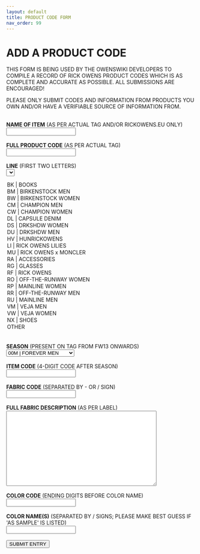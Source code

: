 ```yaml
---
layout: default
title: PRODUCT CODE FORM
nav_order: 99
---
```


# ADD A PRODUCT CODE

THIS FORM IS BEING USED BY THE OWENSWIKI DEVELOPERS TO COMPILE A RECORD OF RICK OWENS PRODUCT CODES WHICH IS AS COMPLETE AND ACCURATE AS POSSIBLE. ALL SUBMISSIONS ARE ENCOURAGED!

PLEASE ONLY SUBMIT CODES AND INFORMATION FROM PRODUCTS YOU OWN AND/OR HAVE A VERIFIABLE SOURCE OF INFORMATION FROM.
<br><br>

<script type="text/javascript">
function checkvalue(val,id)
{
    if(val==="OTH")
       document.getElementById(id).style.display='block';
    else
       document.getElementById(id).style.display='none'; 
}
</script>


<form
  action="https://formspree.io/xwkrqdly"
  method="POST"
>

<label><b>NAME OF ITEM</b> (AS PER ACTUAL TAG AND/OR RICKOWENS.EU ONLY)</label><br>
<input type="text" name="NAME"><br>
<br>
<label><b>FULL PRODUCT CODE</b> (AS PER ACTUAL TAG)</label><br>
<input type="text" name="NAME"><br>
<br>
<label><b>LINE</b> (FIRST TWO LETTERS)</label><br>
<select name="LINE" onchange='checkvalue(this.value,"LINE")'>
  <option value="BK">BK | BOOKS</option>
  <option value="BM">BM | BIRKENSTOCK MEN</option>
  <option value="BW">BW | BIRKENSTOCK WOMEN</option>
  <option value="CM">CM | CHAMPION MEN</option>
  <option value="CW">CW | CHAMPION WOMEN</option>
  <option value="DL">DL | CAPSULE DENIM</option>
  <option value="DS">DS | DRKSHDW WOMEN</option>
  <option value="DU">DU | DRKSHDW MEN</option>
  <option value="HV">HV | HUNRICKOWENS</option>
  <option value="LI">LI | RICK OWENS LILIES</option>
  <option value="LI">MU | RICK OWENS x MONCLER</option>
  <option value="RA">RA | ACCESSORIES</option>
  <option value="RG">RG | GLASSES</option>
  <option value="RF">RF | RICK OWENS</option>
  <option value="RO">RO | OFF-THE-RUNWAY WOMEN</option>
  <option value="RP">RP | MAINLINE WOMEN</option>
  <option value="RR">RR | OFF-THE-RUNWAY MEN</option>
  <option value="RU" selected>RU | MAINLINE MEN</option>
  <option value="VM">VM | VEJA MEN</option>
  <option value="VW">VW | VEJA WOMEN</option>
  <option value="NX">NX | SHOES</option>
  <option value="OTH">OTHER</option>
</select><br><input type="text" placeholder="CODE | LINE" name="LINE" id="LINE" style='display:none'/>
<br>
<label><b>SEASON</b> (PRESENT ON TAG FROM FW13 ONWARDS)</label><br>
<select onchange='checkvalue(this.value,"SEASON")' name="SEASON">
  <option value="00M">00M | FOREVER MEN</option>
  <option value="00W">00W | FOREVER WOMEN</option>
  <option value="98F">98F | FW98 MONSTERS</option>
  <option value="99S">99S | POWDER</option>
  <option value="99F">99F | HYDRA</option>
  <option value="00S">00S | SWANS</option>
  <option value="00F">00F | DUST</option>
  <option value="01S">01S | ELEKTRA</option>
  <option value="01F">01F | SLAB</option>
  <option value="02S">02S | VAPOR</option>
  <option value="02F">02F | SPARROWS</option>
  <option value="03S">03S | SUCKERBALL</option>
  <option value="03F">03F | TRUCKER</option>
  <option value="04S">04S | CITROEN</option>
  <option value="04F">04F | QUEEN</option>
  <option value="05S">05S | SCORPIO</option>
  <option value="05F">05F | MOOG</option>
  <option value="06S">06S | TUNGSTEN</option>
  <option value="06F">06F | DUSTULATOR</option>
  <option value="07S">07SW | WISHBONE</option>
  <option value="07S">07SM | DRAKE</option>
  <option value="07F">07F | EXPLODER</option>
  <option value="08S">08S | CREATCH</option>
  <option value="08F">08F | STAG</option>
  <option value="09S">09S | STRUTTER</option>
  <option value="09F">09F | CRUST</option>
  <option value="10S">10S | RELEASE</option>
  <option value="10F">10F | GLEAM</option>
  <option value="11S">11S | ANTHEM</option>
  <option value="11F">11F | LIMO</option>
  <option value="12S">12S | NASKA</option>
  <option value="12F">12F | MOUNTAIN</option>
  <option value="13S">13S | ISLAND</option>
  <option value="13F">13F | PLINTH</option>
  <option value="14S">14S | VICIOUS</option>
  <option value="14F">14F | MOODY</option>
  <option value="15S">15S | FAUN</option>
  <option value="15F">15F | SPHINX</option>
  <option value="16S">16S | CYCLOPS</option>
  <option value="16F">16F | MASTODON</option>
  <option value="17S">17S | WALRUS</option>
  <option value="17F">17F | GLITTER</option>
  <option value="18S">18S | DIRT</option>
  <option value="18F">18F | SISYPHUS</option>
  <option value="19S">19S | BABEL</option>
  <option value="19F">19F | LARRY</option>
  <option value="20S">20S | TECUATL</option>
  <option value="20F">20F | PERFORMA</option>
  <option value="20S">21S | PHLEGETHON</option>
  <option value="20F">21F | GETHSEMANE</option>
  <option value="OTH">OTHER</option>
</select><br><input type="text" placeholder="CODE | SEASON" name="SEASON" id="SEASON" style='display:none'/>
<br>
<label><b>ITEM CODE</b> (4-DIGIT CODE AFTER SEASON)</label><br>
<input type="text" name="CODE"><br>
<br>
<label><b>FABRIC CODE</b> (SEPARATED BY - OR / SIGN)</label><br>
<input type="text" name="FABRIC"><br>
<br>
<label><b>FULL FABRIC DESCRIPTION</b> (AS PER LABEL)</label><br>
<textarea name="FABRIC_FULL" style="width:400px; height:200px;"></textarea><br>
<br>
<label><b>COLOR CODE</b> (ENDING DIGITS BEFORE COLOR NAME)</label><br>
<input type="text" name="COLOR_CODE"><br>
<br>
<label><b>COLOR NAME(S)</b> (SEPARATED BY / SIGNS; PLEASE MAKE BEST GUESS IF 'AS SAMPLE' IS LISTED)</label><br>
<input type="text" name="COLOR"><br>
<br>
<button type="submit">SUBMIT ENTRY</button><br>
</form>